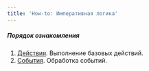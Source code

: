 ```yaml
---
title: 'How-to: Императивная логика'
---
```


##### Порядок ознакомления

1.  [Действия](How-to_Actions.md). Выполнение базовых действий.
2.  [События](How-to_Events.md). Обработка событий.
